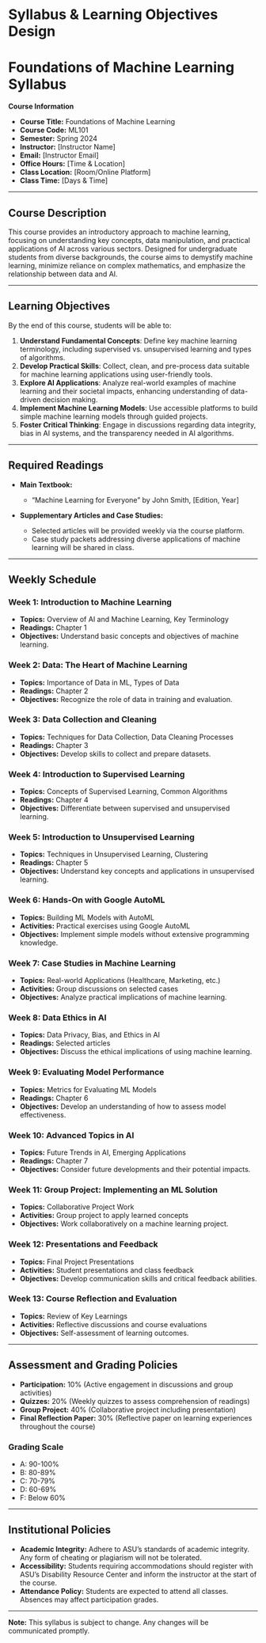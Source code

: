 Syllabus & Learning Objectives Design
=====================================

# Foundations of Machine Learning Syllabus

**Course Information**
- **Course Title:** Foundations of Machine Learning
- **Course Code:** ML101
- **Semester:** Spring 2024
- **Instructor:** [Instructor Name]
- **Email:** [Instructor Email]
- **Office Hours:** [Time & Location]
- **Class Location:** [Room/Online Platform]
- **Class Time:** [Days & Time]

---

## Course Description
This course provides an introductory approach to machine learning, focusing on understanding key concepts, data manipulation, and practical applications of AI across various sectors. Designed for undergraduate students from diverse backgrounds, the course aims to demystify machine learning, minimize reliance on complex mathematics, and emphasize the relationship between data and AI.

---

## Learning Objectives
By the end of this course, students will be able to:
1. **Understand Fundamental Concepts**: Define key machine learning terminology, including supervised vs. unsupervised learning and types of algorithms.
2. **Develop Practical Skills**: Collect, clean, and pre-process data suitable for machine learning applications using user-friendly tools.
3. **Explore AI Applications**: Analyze real-world examples of machine learning and their societal impacts, enhancing understanding of data-driven decision making.
4. **Implement Machine Learning Models**: Use accessible platforms to build simple machine learning models through guided projects.
5. **Foster Critical Thinking**: Engage in discussions regarding data integrity, bias in AI systems, and the transparency needed in AI algorithms.

---

## Required Readings
- **Main Textbook:** 
  - “Machine Learning for Everyone” by John Smith, [Edition, Year]
  
- **Supplementary Articles and Case Studies:** 
  - Selected articles will be provided weekly via the course platform.
  - Case study packets addressing diverse applications of machine learning will be shared in class.

---

## Weekly Schedule

### **Week 1: Introduction to Machine Learning**
- **Topics:** Overview of AI and Machine Learning, Key Terminology
- **Readings:** Chapter 1
- **Objectives:** Understand basic concepts and objectives of machine learning.

### **Week 2: Data: The Heart of Machine Learning**
- **Topics:** Importance of Data in ML, Types of Data
- **Readings:** Chapter 2
- **Objectives:** Recognize the role of data in training and evaluation.

### **Week 3: Data Collection and Cleaning**
- **Topics:** Techniques for Data Collection, Data Cleaning Processes
- **Readings:** Chapter 3
- **Objectives:** Develop skills to collect and prepare datasets.

### **Week 4: Introduction to Supervised Learning**
- **Topics:** Concepts of Supervised Learning, Common Algorithms
- **Readings:** Chapter 4
- **Objectives:** Differentiate between supervised and unsupervised learning.

### **Week 5: Introduction to Unsupervised Learning**
- **Topics:** Techniques in Unsupervised Learning, Clustering
- **Readings:** Chapter 5
- **Objectives:** Understand key concepts and applications in unsupervised learning.

### **Week 6: Hands-On with Google AutoML**
- **Topics:** Building ML Models with AutoML
- **Activities:** Practical exercises using Google AutoML
- **Objectives:** Implement simple models without extensive programming knowledge.

### **Week 7: Case Studies in Machine Learning**
- **Topics:** Real-world Applications (Healthcare, Marketing, etc.)
- **Activities:** Group discussions on selected cases
- **Objectives:** Analyze practical implications of machine learning.

### **Week 8: Data Ethics in AI**
- **Topics:** Data Privacy, Bias, and Ethics in AI
- **Readings:** Selected articles
- **Objectives:** Discuss the ethical implications of using machine learning.

### **Week 9: Evaluating Model Performance**
- **Topics:** Metrics for Evaluating ML Models
- **Readings:** Chapter 6
- **Objectives:** Develop an understanding of how to assess model effectiveness.

### **Week 10: Advanced Topics in AI**
- **Topics:** Future Trends in AI, Emerging Applications
- **Readings:** Chapter 7
- **Objectives:** Consider future developments and their potential impacts.

### **Week 11: Group Project: Implementing an ML Solution**
- **Topics:** Collaborative Project Work
- **Activities:** Group project to apply learned concepts
- **Objectives:** Work collaboratively on a machine learning project.

### **Week 12: Presentations and Feedback**
- **Topics:** Final Project Presentations
- **Activities:** Student presentations and class feedback
- **Objectives:** Develop communication skills and critical feedback abilities.

### **Week 13: Course Reflection and Evaluation**
- **Topics:** Review of Key Learnings
- **Activities:** Reflective discussions and course evaluations
- **Objectives:** Self-assessment of learning outcomes.

---

## Assessment and Grading Policies
- **Participation:** 10% (Active engagement in discussions and group activities)
- **Quizzes:** 20% (Weekly quizzes to assess comprehension of readings)
- **Group Project:** 40% (Collaborative project including presentation)
- **Final Reflection Paper:** 30% (Reflective paper on learning experiences throughout the course)

### **Grading Scale**
- A: 90-100%
- B: 80-89%
- C: 70-79%
- D: 60-69%
- F: Below 60%

---

## Institutional Policies
- **Academic Integrity:** Adhere to ASU’s standards of academic integrity. Any form of cheating or plagiarism will not be tolerated.
- **Accessibility:** Students requiring accommodations should register with ASU’s Disability Resource Center and inform the instructor at the start of the course.
- **Attendance Policy:** Students are expected to attend all classes. Absences may affect participation grades.

---

**Note:** This syllabus is subject to change. Any changes will be communicated promptly.
